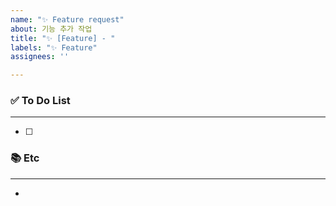 ```yaml
---
name: "✨ Feature request"
about: 기능 추가 작업
title: "✨ [Feature] - "
labels: "✨ Feature"
assignees: ''

---
```


### ✅ To Do List

---
- [ ] 

### 📚 Etc

---
-
